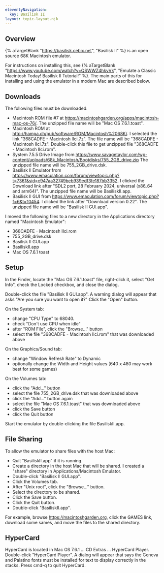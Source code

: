 ```yaml
---
eleventyNavigation:
  key: Basilisk II
layout: topic-layout.njk
---
```


## Overview

{% aTargetBlank "https://basilisk.cebix.net", "Basilisk II" %}
is an open source 68K Macintosh emulator.

For instructions on installing this, see
{% aTargetBlank "https://www.youtube.com/watch?v=QSWWZ4hkvVk",
"Emulate a Classic Macintosh Today! Basilisk II Tutorial!" %}.
The main parts of this for installing and using the emulator
in a modern Mac are described below.

## Downloads

The following files must be downloaded:

- Macintosh ROM file #7 at
  https://macintoshgarden.org/apps/macintosh-mac-os-76/.
  The unzipped file name will be "Mac OS 7.6.1.toast".
- Macintosh ROM at
  http://hampa.ch/pub/software/ROM/Macintosh%2068K/.
  I selected the link "368CADFE - Macintosh IIci.7z".
  The file name will be "368CADFE - Macintosh IIci.7z".
  Double-click this file to get unzipped file "368CADFE - Macintosh IIci.rom".
- System 7.5.5 Drive Image from
  https://www.savagetaylor.com/wp-content/uploads/68k_Macintosh/Bootdisks/755_2GB_drive.zip
  The unzipped file name will be 755_2GB_drive.dsk.
- Basilisk II Emulator from
  https://www.emaculation.com/forum/viewtopic.php?t=7361&sid=c947aa32749beb939edf3fe187bb3352.
  I clicked the Download link after "SDL2 port, 28 February 2024, universal (x86_64 and arm64)".
  The unzipped file name will be BasiliskII.app.
- Basilisk II GUI from
  https://www.emaculation.com/forum/viewtopic.php?f=6&t=10454.
  I clicked the link after "Download version 0.22".
  The unzipped file name will be "Basilisk II GUI.app".

I moved the following files to a new directory
in the Applications directory named "Macintosh Emulator":

- 368CADFE - Macintosh IIci.rom
- 755_2GB_drive.dsk
- Basilisk II GUI.app
- BasiliskII.app
- Mac OS 7.6.1 toast

## Setup

In the Finder, locate the "Mac OS 7.6.1.toast" file, right-click it,
select "Get Info", check the Locked checkbox, and close the dialog.

Double-click the file "Basilisk II GUI.app".
A warning dialog will appear that asks
"Are you sure you want to open it?"
Click the "Open" button.

On the System tab:

- change "CPU Type" to 68040.
- check "Don't use CPU when idle"
- after "ROM File", click the "Browse..." button
- select the file "368CADFE - Macintosh IIci.rom" that was downloaded above

On the Graphics/Sound tab:

- change "Window Refresh Rate" to Dynamic
- optionally change the Width and Height values
  (640 x 480 may work best for some games)

On the Volumes tab:

- click the "Add..." button
- select the file 755_2GB_drive.dsk that was downloaded above
- click the "Add..." button again
- select the file "Mac OS 7.6.1.toast" that was downloaded above
- click the Save button
- click the Quit button

Start the emulator by double-clicking the file BasiliskII.app.

## File Sharing

To allow the emulator to share files with the host Mac:

- Quit "BasiliskII.app" if it is running.
- Create a directory in the host Mac that will be shared.
  I created a "share" directory in Applications/Macintosh Emulator.
- Double-click "Basilisk II GUI.app".
- Click the Volumes tab.
- After "Unix root", click the "Browse..." button.
- Select the directory to be shared.
- Click the Save button.
- Click the Quit button.
- Double-click "BasiliskII.app".

For example, browse https://macintoshgarden.org, click the GAMES link,
download some sames, and move the files to the shared directory.

## HyperCard

HyperCard is located in Mac OS 7.6.1 ... CD Extras ... HyperCard Player.
Double-click "HyperCard Player".
A dialog will appear that says the Geneva and Palatino fonts
must be installed for text to display correctly in the stacks.
Press cmd-q to quit HyperCard.
